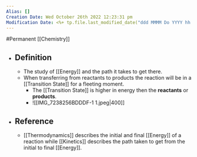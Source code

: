 ```yaml
---
Alias: []
Creation Date: Wed October 26th 2022 12:23:31 pm 
Modification Date: <%+ tp.file.last_modified_date("ddd MMMM Do YYYY hh:mm:ss a") %>
---
```

#Permanent [[Chemistry]]

- ## Definition
	- The study of [[Energy]] and the path it takes to get there.
	- When transferring from reactants to products the reaction will be in a [[Transition State]] for a fleeting moment.
		- The [[Transition State]] is higher in energy then the **reactants** or **products**.
		- ![[IMG_7238256BDDDF-1 1.jpeg|400]]
- ## Reference
	- [[Thermodynamics]] describes the initial and final [[Energy]] of a reaction while [[Kinetics]] describes the path taken to get from the initial to final [[Energy]].